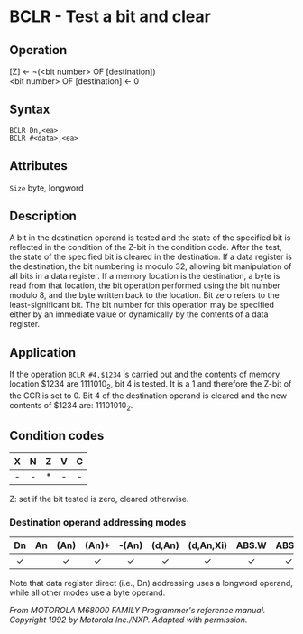 # BCLR - Test a bit and clear

## Operation
[Z] ← ¬(\<bit number\> OF [destination])<br/>
\<bit number\> OF [destination] ← 0

## Syntax
```assembly
BCLR Dn,<ea>
BCLR #<data>,<ea>
```

## Attributes
`Size` byte, longword

## Description
A bit in the destination operand is tested and the state of the specified bit is reflected in the condition of the Z-bit in the condition code. After the test, the state of the specified bit is cleared in the destination. If a data register is the destination, the bit numbering is modulo 32, allowing bit manipulation of all bits in a data register. If a memory location is the destination, a byte is read from that location, the bit operation performed using the bit number modulo 8, and the byte written back to the location. Bit zero refers to the least-significant bit. The bit number for this operation may be specified either by an immediate value or dynamically by the contents of a data register.

## Application
If the operation `BCLR #4,$1234` is carried out and the contents of memory location $1234 are 1111010<sub>2</sub>, bit 4 is tested. It is a 1 and therefore the Z-bit of the CCR is set to 0. Bit 4 of the destination operand is cleared and the new contents of $1234 are: 11101010<sub>2</sub>.

## Condition codes
| X | N | Z | V | C |
|:-:|:-:|:-:|:-:|:-:|
|-|-|*|-|-|

Z: set if the bit tested is zero, cleared otherwise.

### Destination operand addressing modes
|Dn|An|(An)|(An)+|&#x2011;(An)|(d,An)|(d,An,Xi)|ABS.W|ABS.L|(d,PC)|(d,PC,Xn)|imm|
|:-:|:-:|:-:|:-:|:-:|:-:|:-:|:-:|:-:|:-:|:-:|:-:|
|✓||✓|✓|✓|✓|✓|✓|✓||||

Note that data register direct (i.e., Dn) addressing uses a longword operand, while all other modes use a byte operand.

*From MOTOROLA M68000 FAMILY Programmer's reference manual. Copyright 1992 by Motorola Inc./NXP. Adapted with permission.*